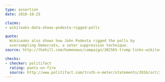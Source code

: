 ```yaml
---
type: assertion
date: 2016-10-25

claims:
- wikileaks-data-shows-podesta-rigged-polls

quote:
  WikiLeaks also shows how John Podesta rigged the polls by
  oversampling Democrats, a voter suppression technique.
source: http://thehill.com/homenews/campaign/302565-trump-links-wikileaks-to-media-voter-suppression

checks:
- checker: politifact
  rating: pants-on-fire
  source: http://www.politifact.com/truth-o-meter/statements/2016/oct/25/donald-trump/trump-absurd-claims-podesta-rigged-polls/
---
```

